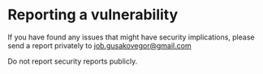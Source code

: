 # Reporting a vulnerability

If you have found any issues that might have security implications,
please send a report privately to job.gusakovegor@gmail.com

Do not report security reports publicly.